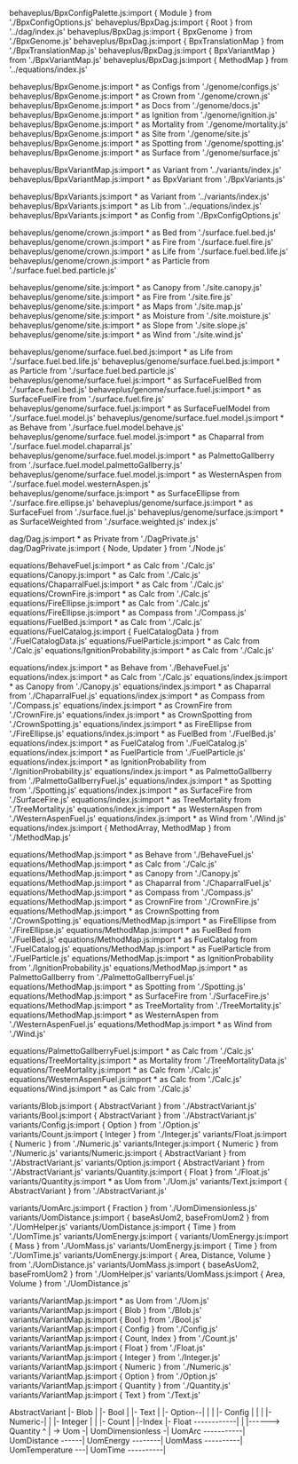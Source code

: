 behaveplus/BpxConfigPalette.js:import { Module } from './BpxConfigOptions.js'
behaveplus/BpxDag.js:import { Root } from '../dag/index.js'
behaveplus/BpxDag.js:import { BpxGenome } from './BpxGenome.js'
behaveplus/BpxDag.js:import { BpxTranslationMap } from './BpxTranslationMap.js'
behaveplus/BpxDag.js:import { BpxVariantMap } from './BpxVariantMap.js'
behaveplus/BpxDag.js:import { MethodMap } from '../equations/index.js'


behaveplus/BpxGenome.js:import * as Configs from './genome/configs.js'
behaveplus/BpxGenome.js:import * as Crown from './genome/crown.js'
behaveplus/BpxGenome.js:import * as Docs from './genome/docs.js'
behaveplus/BpxGenome.js:import * as Ignition from './genome/ignition.js'
behaveplus/BpxGenome.js:import * as Mortality from './genome/mortality.js'
behaveplus/BpxGenome.js:import * as Site from './genome/site.js'
behaveplus/BpxGenome.js:import * as Spotting from './genome/spotting.js'
behaveplus/BpxGenome.js:import * as Surface from './genome/surface.js'

behaveplus/BpxVariantMap.js:import * as Variant from '../variants/index.js'
behaveplus/BpxVariantMap.js:import * as BpxVariant from './BpxVariants.js'

behaveplus/BpxVariants.js:import * as Variant from '../variants/index.js'
behaveplus/BpxVariants.js:import * as Lib from '../equations/index.js'
behaveplus/BpxVariants.js:import * as Config from './BpxConfigOptions.js'

behaveplus/genome/crown.js:import * as Bed from './surface.fuel.bed.js'
behaveplus/genome/crown.js:import * as Fire from './surface.fuel.fire.js'
behaveplus/genome/crown.js:import * as Life from './surface.fuel.bed.life.js'
behaveplus/genome/crown.js:import * as Particle from './surface.fuel.bed.particle.js'

behaveplus/genome/site.js:import * as Canopy from './site.canopy.js'
behaveplus/genome/site.js:import * as Fire from './site.fire.js'
behaveplus/genome/site.js:import * as Maps from './site.map.js'
behaveplus/genome/site.js:import * as Moisture from './site.moisture.js'
behaveplus/genome/site.js:import * as Slope from './site.slope.js'
behaveplus/genome/site.js:import * as Wind from './site.wind.js'

behaveplus/genome/surface.fuel.bed.js:import * as Life from './surface.fuel.bed.life.js'
behaveplus/genome/surface.fuel.bed.js:import * as Particle from './surface.fuel.bed.particle.js'
behaveplus/genome/surface.fuel.js:import * as SurfaceFuelBed from './surface.fuel.bed.js'
behaveplus/genome/surface.fuel.js:import * as SurfaceFuelFire from './surface.fuel.fire.js'
behaveplus/genome/surface.fuel.js:import * as SurfaceFuelModel from './surface.fuel.model.js'
behaveplus/genome/surface.fuel.model.js:import * as Behave from './surface.fuel.model.behave.js'
behaveplus/genome/surface.fuel.model.js:import * as Chaparral from './surface.fuel.model.chaparral.js'
behaveplus/genome/surface.fuel.model.js:import * as PalmettoGallberry from './surface.fuel.model.palmettoGallberry.js'
behaveplus/genome/surface.fuel.model.js:import * as WesternAspen from './surface.fuel.model.westernAspen.js'
behaveplus/genome/surface.js:import * as SurfaceEllipse from './surface.fire.ellipse.js'
behaveplus/genome/surface.js:import * as SurfaceFuel from './surface.fuel.js'
behaveplus/genome/surface.js:import * as SurfaceWeighted from './surface.weighted.js'
index.js'


dag/Dag.js:import * as Private from './DagPrivate.js'
dag/DagPrivate.js:import { Node, Updater } from './Node.js'


equations/BehaveFuel.js:import * as Calc from './Calc.js'
equations/Canopy.js:import * as Calc from './Calc.js'
equations/ChaparralFuel.js:import * as Calc from './Calc.js'
equations/CrownFire.js:import * as Calc from './Calc.js'
equations/FireEllipse.js:import * as Calc from './Calc.js'
equations/FireEllipse.js:import * as Compass from './Compass.js'
equations/FuelBed.js:import * as Calc from './Calc.js'
equations/FuelCatalog.js:import { FuelCatalogData } from './FuelCatalogData.js'
equations/FuelParticle.js:import * as Calc from './Calc.js'
equations/IgnitionProbability.js:import * as Calc from './Calc.js'

equations/index.js:import * as Behave from './BehaveFuel.js'
equations/index.js:import * as Calc from './Calc.js'
equations/index.js:import * as Canopy from './Canopy.js'
equations/index.js:import * as Chaparral from './ChaparralFuel.js'
equations/index.js:import * as Compass from './Compass.js'
equations/index.js:import * as CrownFire from './CrownFire.js'
equations/index.js:import * as CrownSpotting from './CrownSpotting.js'
equations/index.js:import * as FireEllipse from './FireEllipse.js'
equations/index.js:import * as FuelBed from './FuelBed.js'
equations/index.js:import * as FuelCatalog from './FuelCatalog.js'
equations/index.js:import * as FuelParticle from './FuelParticle.js'
equations/index.js:import * as IgnitionProbability from './IgnitionProbability.js'
equations/index.js:import * as PalmettoGallberry from './PalmettoGallberryFuel.js'
equations/index.js:import * as Spotting from './Spotting.js'
equations/index.js:import * as SurfaceFire from './SurfaceFire.js'
equations/index.js:import * as TreeMortality from './TreeMortality.js'
equations/index.js:import * as WesternAspen from './WesternAspenFuel.js'
equations/index.js:import * as Wind from './Wind.js'
equations/index.js:import { MethodArray, MethodMap } from './MethodMap.js'

equations/MethodMap.js:import * as Behave from './BehaveFuel.js'
equations/MethodMap.js:import * as Calc from './Calc.js'
equations/MethodMap.js:import * as Canopy from './Canopy.js'
equations/MethodMap.js:import * as Chaparral from './ChaparralFuel.js'
equations/MethodMap.js:import * as Compass from './Compass.js'
equations/MethodMap.js:import * as CrownFire from './CrownFire.js'
equations/MethodMap.js:import * as CrownSpotting from './CrownSpotting.js'
equations/MethodMap.js:import * as FireEllipse from './FireEllipse.js'
equations/MethodMap.js:import * as FuelBed from './FuelBed.js'
equations/MethodMap.js:import * as FuelCatalog from './FuelCatalog.js'
equations/MethodMap.js:import * as FuelParticle from './FuelParticle.js'
equations/MethodMap.js:import * as IgnitionProbability from './IgnitionProbability.js'
equations/MethodMap.js:import * as PalmettoGallberry from './PalmettoGallberryFuel.js'
equations/MethodMap.js:import * as Spotting from './Spotting.js'
equations/MethodMap.js:import * as SurfaceFire from './SurfaceFire.js'
equations/MethodMap.js:import * as TreeMortality from './TreeMortality.js'
equations/MethodMap.js:import * as WesternAspen from './WesternAspenFuel.js'
equations/MethodMap.js:import * as Wind from './Wind.js'

equations/PalmettoGallberryFuel.js:import * as Calc from './Calc.js'
equations/TreeMortality.js:import * as Mortality from './TreeMortalityData.js'
equations/TreeMortality.js:import * as Calc from './Calc.js'
equations/WesternAspenFuel.js:import * as Calc from './Calc.js'
equations/Wind.js:import * as Calc from './Calc.js'

variants/Blob.js:import { AbstractVariant } from './AbstractVariant.js'
variants/Bool.js:import { AbstractVariant } from './AbstractVariant.js'
variants/Config.js:import { Option } from './Option.js'
variants/Count.js:import { Integer } from './Integer.js'
variants/Float.js:import { Numeric } from './Numeric.js'
variants/Integer.js:import { Numeric } from './Numeric.js'
variants/Numeric.js:import { AbstractVariant } from './AbstractVariant.js'
variants/Option.js:import { AbstractVariant } from './AbstractVariant.js'
variants/Quantity.js:import { Float } from './Float.js'
variants/Quantity.js:import * as Uom from './Uom.js'
variants/Text.js:import { AbstractVariant } from './AbstractVariant.js'

variants/UomArc.js:import { Fraction } from './UomDimensionless.js'
variants/UomDistance.js:import { baseAsUom2, baseFromUom2 } from './UomHelper.js'
variants/UomDistance.js:import { Time } from './UomTime.js'
variants/UomEnergy.js:import {
variants/UomEnergy.js:import { Mass } from './UomMass.js'
variants/UomEnergy.js:import { Time } from './UomTime.js'
variants/UomEnergy.js:import { Area, Distance, Volume } from './UomDistance.js'
variants/UomMass.js:import { baseAsUom2, baseFromUom2 } from './UomHelper.js'
variants/UomMass.js:import { Area, Volume } from './UomDistance.js'

variants/VariantMap.js:import * as Uom from './Uom.js'
variants/VariantMap.js:import { Blob } from './Blob.js'
variants/VariantMap.js:import { Bool } from './Bool.js'
variants/VariantMap.js:import { Config } from './Config.js'
variants/VariantMap.js:import { Count, Index } from './Count.js'
variants/VariantMap.js:import { Float } from './Float.js'
variants/VariantMap.js:import { Integer } from './Integer.js'
variants/VariantMap.js:import { Numeric } from './Numeric.js'
variants/VariantMap.js:import { Option } from './Option.js'
variants/VariantMap.js:import { Quantity } from './Quantity.js'
variants/VariantMap.js:import { Text } from './Text.js'


AbstractVariant
  |- Blob                      |
  |- Bool                      |
  |- Text                      |
  |- Option--|                 |
  |    |- Config         |
  |                        |
  |-Numeric-|                 |
      |- Integer        |
      |   |- Count
      |       |-Index
      |- Float ------------|
          |
          |------> Quantity
                      ^
                      |
                  -> Uom -|
UomDimensionless -|
UomArc -----------|
UomDistance ------|
UomEnergy --------|
UomMass ----------|
UomTemperature ---|
UomTime ----------|
